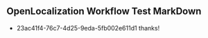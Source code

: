 ## OpenLocalization Workflow Test MarkDown
* 23ac41f4-76c7-4d25-9eda-5fb002e611d1 thanks!

<!--HONumber=Jul16_HO4-->


